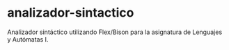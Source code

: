 # analizador-sintactico
Analizador sintáctico utilizando Flex/Bison para la asignatura de Lenguajes y Autómatas I.
